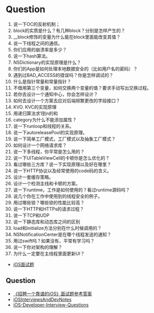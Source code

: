 # Question









1. 说一下OC的反射机制；
2. block的实质是什么？有几种block？分别是怎样产生的？
3. __block修饰的变量为什么能在block里面能改变其值？
4. 说一下线程之间的通信。
5. 你们应用的崩溃率是多少？
6. 说一下hash算法。
7. NSDictionary的实现原理是什么？
8. 你们的App是如何处理本地数据安全的（比如用户名的密码）？
9. 遇到过BAD_ACCESS的错误吗？你是怎样调试的？
10. 什么是指针常量和常量指针？
11. 不借用第三个变量，如何交换两个变量的值？要求手动写出交换过程。
12. 若你去设计一个通知中心，你会怎样设计？
13. 如何去设计一个方案去应对后端频繁更改的字段接口？
14. KVO. KVC的实现原理
15. 用递归算法求1到n的和
16. category为什么不能添加属性？
17. 说一下runloop和线程的关系。
18. 说一下autoreleasePool的实现原理。
19. 说一下简单工厂模式，工厂模式以及抽象工厂模式？
20. 如何设计一个网络请求库？
21. 说一下多线程，你平常是怎么用的？
22. 说一下UITableViewCell的卡顿你是怎么优化的？
23. 看过哪些三方库？说一下实现原理以及好在哪里？
24. 说一下HTTP协议以及经常使用的code码的含义。
25. 设计一套缓存策略。
26. 设计一个检测主线和卡顿的方案。
27. 说一下runtime，工作是如何使用的？看过runtime源码吗？
28. 说几个你在工作中使用到的线程安全的例子。
29. 用过哪些锁？哪些锁的性能比较高？
30. 说一下HTTP和HTTPs的请求过程？
31. 说一下TCP和UDP
32. 说一下静态库和动态库之间的区别
33. load和initialize方法分别在什么时候调用的？
34. NSNotificationCenter是在哪个线程发送的通知？
35. 用过swift吗？如果没有，平常有学习吗？
36. 说一下你对架构的理解？
37. 为什么一定要在主线程里面更新UI？

* [iOS面试题](https://blog.csdn.net/hanangellove/article/details/45033453)
## Question

* [《招聘一个靠谱的iOS》面试题参考答案](https://github.com/ChenYilong/iOSInterviewQuestions)
* [iOSInterviewsAndDevNotes](https://github.com/DevDragonLi/iOSInterviewsAndDevNotes)
* [iOS-Developer-Interview-Questions](https://github.com/lzyy/iOS-Developer-Interview-Questions)
